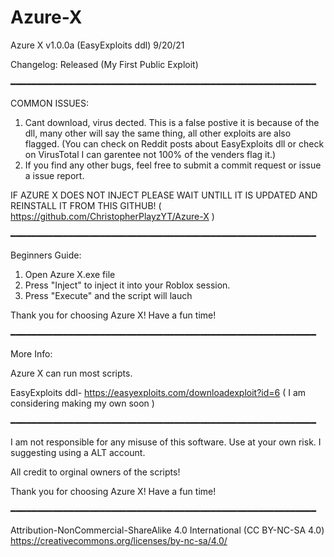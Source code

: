 # Azure-X
Azure X v1.0.0a (EasyExploits ddl) 9/20/21

Changelog:
Released (My First Public Exploit)

━━━━━━━━━━━━━━━━━━━━━━━━━━━━━━━━━━━━━━━━━━━━━━━━━━━━━━━━━━

COMMON ISSUES:
1. Cant download, virus dected.
This is a false postive it is because of the dll, many other will say the same thing, all other exploits are also flagged. (You can check on Reddit posts about EasyExploits dll or check on VirusTotal I can garentee not 100% of the venders flag it.)
2. If you find any other bugs, feel free to submit a commit request or issue a issue report.

IF AZURE X DOES NOT INJECT PLEASE WAIT UNTILL IT IS UPDATED AND REINSTALL IT FROM THIS GITHUB!   ( https://github.com/ChristopherPlayzYT/Azure-X )

━━━━━━━━━━━━━━━━━━━━━━━━━━━━━━━━━━━━━━━━━━━━━━━━━━━━━━━━━━

Beginners Guide:
1. Open Azure X.exe file
2. Press "Inject" to inject it into your Roblox session.
3. Press "Execute" and the script will lauch

Thank you for choosing Azure X! Have a fun time!

━━━━━━━━━━━━━━━━━━━━━━━━━━━━━━━━━━━━━━━━━━━━━━━━━━━━━━━━━━

More Info:

Azure X can run most scripts.

EasyExploits ddl- https://easyexploits.com/downloadexploit?id=6 ( I am considering making my own soon )

━━━━━━━━━━━━━━━━━━━━━━━━━━━━━━━━━━━━━━━━━━━━━━━━━━━━━━━━━━

I am not responsible for any misuse of this software. Use at your own risk. I suggesting using a ALT account.

All credit to orginal owners of the scripts!

Thank you for choosing Azure X! Have a fun time!

━━━━━━━━━━━━━━━━━━━━━━━━━━━━━━━━━━━━━━━━━━━━━━━━━━━━━━━━━━

Attribution-NonCommercial-ShareAlike 4.0 International (CC BY-NC-SA 4.0)
https://creativecommons.org/licenses/by-nc-sa/4.0/
